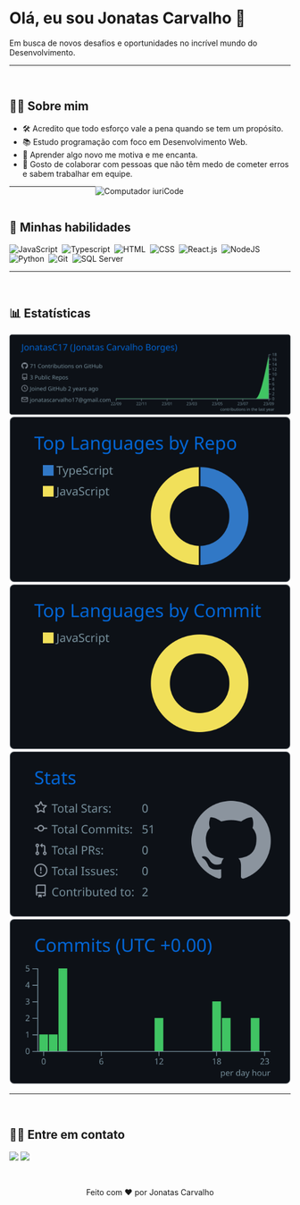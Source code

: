 # Olá, eu sou Jonatas Carvalho 👋

 Em busca de novos desafios e oportunidades no incrível mundo do Desenvolvimento. 

---
&nbsp;
## **🙋🏾 Sobre mim**
- 🛠️ Acredito que todo esforço vale a pena quando se tem um propósito.
- 📚 Estudo programação com foco em Desenvolvimento Web.
- 🌱 Aprender algo novo me motiva e me encanta.  
- 🤝 Gosto de colaborar com pessoas que não têm medo de cometer erros e sabem trabalhar em equipe.

<img src="https://raw.githubusercontent.com/MicaelliMedeiros/micaellimedeiros/master/image/computer-illustration.png" min-width="350px" max-width="350px" width="350px" align="right" alt="Computador iuriCode">


---
&nbsp;
## **🤩 Minhas habilidades**

![JavaScript](https://img.shields.io/badge/JavaScript-F7DF1E?style=for-the-badge&logo=javascript&logoColor=black)&nbsp;
![Typescript](https://img.shields.io/badge/TypeScript-007ACC?style=for-the-badge&logo=typescript&logoColor=white)&nbsp;
![HTML](https://img.shields.io/badge/HTML5-E34F26?style=for-the-badge&logo=html5&logoColor=white)&nbsp;
![CSS](https://img.shields.io/badge/CSS3-1572B6?style=for-the-badge&logo=css3&logoColor=white)&nbsp;
![React.js](https://img.shields.io/badge/React-20232A?style=for-the-badge&logo=react&logoColor=61DAFB)&nbsp;
![NodeJS](https://img.shields.io/badge/Node.js-339933.svg?style=for-the-badge&logo=nodedotjs&logoColor=white)&nbsp;
![Python](https://img.shields.io/badge/Python-14354C?style=for-the-badge&logo=python&logoColor=white)&nbsp;
![Git](https://img.shields.io/badge/GIT-E44C30?style=for-the-badge&logo=git&logoColor=white)&nbsp;
![SQL Server](https://img.shields.io/badge/Microsoft%20SQL%20Server-CC2927.svg?style=for-the-badge&logo=Microsoft-SQL-Server&logoColor=white)&nbsp;
  
---
&nbsp;
## **📊 Estatísticas**

[![](https://raw.githubusercontent.com/JonatasC17/JonatasC17/main/profile-summary-card-output/github_dark/0-profile-details.svg)](https://github.com/vn7n24fzkq/github-profile-summary-cards)
[![](https://raw.githubusercontent.com/JonatasC17/JonatasC17/main/profile-summary-card-output/github_dark/1-repos-per-language.svg)](https://github.com/vn7n24fzkq/github-profile-summary-cards) [![](https://raw.githubusercontent.com/JonatasC17/JonatasC17/main/profile-summary-card-output/github_dark/2-most-commit-language.svg)](https://github.com/vn7n24fzkq/github-profile-summary-cards)
[![](https://raw.githubusercontent.com/JonatasC17/JonatasC17/main/profile-summary-card-output/github_dark/3-stats.svg)](https://github.com/vn7n24fzkq/github-profile-summary-cards) [![](https://raw.githubusercontent.com/JonatasC17/JonatasC17/main/profile-summary-card-output/github_dark/4-productive-time.svg)](https://github.com/vn7n24fzkq/github-profile-summary-cards)

  
  ---
  &nbsp;
  
## **🤜🤛 Entre em contato**
<div> 
  <a href = "mailto:jonatascarvalho17@gmail.com"><img src="https://img.shields.io/badge/-Gmail-%23333?style=for-the-badge&logo=gmail&logoColor=white" target="_blank"></a>
  <a href="https://www.linkedin.com/in/jonatascarvalho17/" target="_blank"><img src="https://img.shields.io/badge/-LinkedIn-%230077B5?style=for-the-badge&logo=linkedin&logoColor=white" target="_blank"></a> 
</div>
  
  &nbsp;
  <p align='center'>Feito com ❤️ por Jonatas Carvalho</p>
